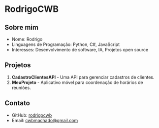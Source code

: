 # RodrigoCWB

## Sobre mim

- Nome: Rodrigo
- Linguagens de Programação: Python, C#, JavaScript
- Interesses: Desenvolvimento de software, IA, Projetos open source

## Projetos

1. **CadastroClientesAPI** - Uma API para gerenciar cadastros de clientes.
2. **MeuProjeto** - Aplicativo móvel para coordenação de horários de reuniões.

## Contato

- GitHub: [rodrigocwb](https://github.com/Cwbmachado/dio-lab-open-source)
- Email: cwbmachado@gmail.com
